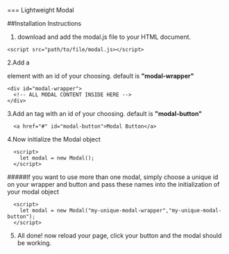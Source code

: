 ===
Lightweight Modal

##Installation Instructions
1. download and add the modal.js file to your HTML document.
```
<script src="path/to/file/modal.js></script>
```
2.Add a <div> element with an id of your choosing. default is **"modal-wrapper"**
```
<div id="modal-wrapper">
  <!-- ALL MODAL CONTENT INSIDE HERE -->
</div>
```
3.Add an <a> tag with an id of your choosing. default is **"modal-button"**
```
  <a href="#" id="modal-button">Modal Button</a>
```
4.Now initialize the Modal object
```
  <script>
    let modal = new Modal();
  </script>
```
#####If you want to use more than one modal, simply choose a unique id on your wrapper and button and pass these names into
the initialization of your modal object
```
  <script>
    let modal = new Modal("my-unique-modal-wrapper","my-unique-modal-button");
  </script>
```
5. All done! now reload your page, click your button and the modal should be working.
